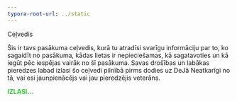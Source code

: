 ```yaml
---
typora-root-url: ../static
---
```


Ceļvedis

Šis ir tavs pasākuma ceļvedis, kurā tu atradīsi svarīgu informāciju par to, ko sagaidīt no pasākuma, kādas lietas ir nepieciešamas, kā sagatavoties un kā iegūt pēc iespējas vairāk no šī pasākuma. Savas drošības un labākas pieredzes labad izlasi šo ceļvedi pilnībā pirms dodies uz DeJā Neatkarīgi no tā, vai esi jaunpienācējs vai jau pieredzējis veterāns.

**<span style="color:limegreen;">IZLASI…**</span>
